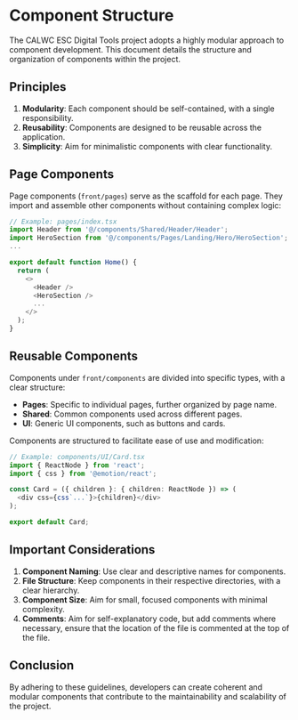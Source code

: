 # Component Structure

The CALWC ESC Digital Tools project adopts a highly modular approach to component development. This document details the structure and organization of components within the project.

## Principles

1. **Modularity**: Each component should be self-contained, with a single responsibility.
2. **Reusability**: Components are designed to be reusable across the application.
3. **Simplicity**: Aim for minimalistic components with clear functionality.

## Page Components

Page components (`front/pages`) serve as the scaffold for each page. They import and assemble other components without containing complex logic:

```typescript
// Example: pages/index.tsx
import Header from '@/components/Shared/Header/Header';
import HeroSection from '@/components/Pages/Landing/Hero/HeroSection';
...

export default function Home() {
  return (
    <>
      <Header />
      <HeroSection />
      ...
    </>
  );
}
```

## Reusable Components

Components under `front/components` are divided into specific types, with a clear structure:

- **Pages**: Specific to individual pages, further organized by page name.
- **Shared**: Common components used across different pages.
- **UI**: Generic UI components, such as buttons and cards.

Components are structured to facilitate ease of use and modification:

```typescript
// Example: components/UI/Card.tsx
import { ReactNode } from 'react';
import { css } from '@emotion/react';

const Card = ({ children }: { children: ReactNode }) => (
  <div css={css`...`}>{children}</div>
);

export default Card;
```

## Important Considerations

1. **Component Naming**: Use clear and descriptive names for components.
2. **File Structure**: Keep components in their respective directories, with a clear hierarchy.
3. **Component Size**: Aim for small, focused components with minimal complexity.
4. **Comments**: Aim for self-explanatory code, but add comments where necessary, ensure that the location of the file is commented at the top of the file.

## Conclusion

By adhering to these guidelines, developers can create coherent and modular components that contribute to the maintainability and scalability of the project.

